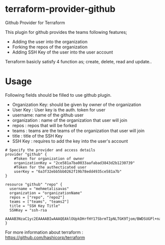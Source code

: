 # terraform-provider-github
Github Provider for Terraform


This plugin for github provides the teams following features;
 - Adding the user into the organization
 - Forking the repos of the organization
 - Adding SSH Key of the user into the user account


Terraform basicly satisfy 4 function as; create, delete, read and update..


# Usage

Following fields should be filled to use github plugin.

- Organization Key: should be given by owner of the organization
- User Key : User key is the auth. token for user 
- username: name of the github user 
- organization : name of the organization that user will join
- repos : repos that will be forked
- teams : teams are the teams of the organization that user will join
- title : title of the SSH Key
- SSH Key : requires to add the key into the user's account 


```
# Specify the provider and access details
provider "github" {
    #Token for organization of owner  
    organizationKey = "2ce581a7ba0033aafabad3843d2b1230739"
    #Token for the authecticated user
    userKey = "6a3f32ebb5bb0262f19b78edd4935ce581a7b"
}

resource "github" "repo" {
  username = "mehmetalisavas"
  organization = "organizationName"
  repos = ["repo", "repo2"]
  teams = ["teams", "teams2"]
  title = "SSH Key Title"
  SSHKey = "ssh-rsa 
  AAAAB3NzaC1yc2EAAAABIwAAAQEAklOUpkDHrfHY17SbrmTIpNLTGK9Tjom/BWDSUGPl+nafzlHDTYW7hdI4yZ5ew18JH4JW9jbhUFrviQzM7xlELEVf4h9lFX5QVkbPppSwg0cda3Pbv7kOdJ/MTyBlWXFCR+HAo3FXRitBqxiX1nKhXpHAZsMciLq8V6RjsNAQwdsdMFvSlVK/7XAt3FaoJoAsncM1Q9x5+3V0Ww68/eIFmb1zuUFljQJKprrX88XypNDvjYNby6vw/Pb0rwert/EnmZ+AW4OZPnTPI89ZPmVMLuayrD2cE86Z/il8b+gw3r3+1nKatmIkjn2so1d01QraTlMqVSsbxNrRFi9wrf+M7Q"
}
```
For more information about terraform : https://github.com/hashicorp/terraform
